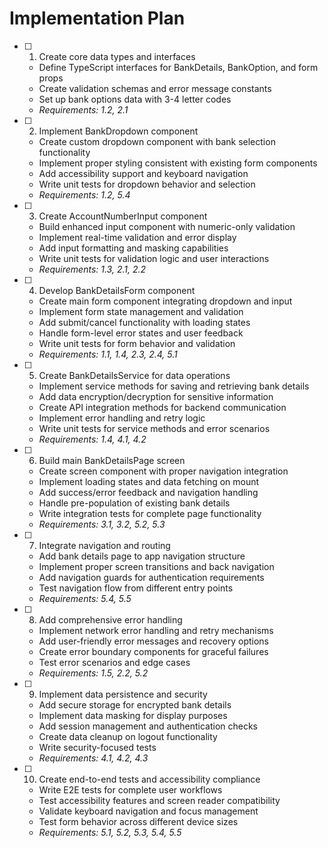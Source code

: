# Implementation Plan

- [ ] 1. Create core data types and interfaces
  - Define TypeScript interfaces for BankDetails, BankOption, and form props
  - Create validation schemas and error message constants
  - Set up bank options data with 3-4 letter codes
  - _Requirements: 1.2, 2.1_

- [ ] 2. Implement BankDropdown component
  - Create custom dropdown component with bank selection functionality
  - Implement proper styling consistent with existing form components
  - Add accessibility support and keyboard navigation
  - Write unit tests for dropdown behavior and selection
  - _Requirements: 1.2, 5.4_

- [ ] 3. Create AccountNumberInput component
  - Build enhanced input component with numeric-only validation
  - Implement real-time validation and error display
  - Add input formatting and masking capabilities
  - Write unit tests for validation logic and user interactions
  - _Requirements: 1.3, 2.1, 2.2_

- [ ] 4. Develop BankDetailsForm component
  - Create main form component integrating dropdown and input
  - Implement form state management and validation
  - Add submit/cancel functionality with loading states
  - Handle form-level error states and user feedback
  - Write unit tests for form behavior and validation
  - _Requirements: 1.1, 1.4, 2.3, 2.4, 5.1_

- [ ] 5. Create BankDetailsService for data operations
  - Implement service methods for saving and retrieving bank details
  - Add data encryption/decryption for sensitive information
  - Create API integration methods for backend communication
  - Implement error handling and retry logic
  - Write unit tests for service methods and error scenarios
  - _Requirements: 1.4, 4.1, 4.2_

- [ ] 6. Build main BankDetailsPage screen
  - Create screen component with proper navigation integration
  - Implement loading states and data fetching on mount
  - Add success/error feedback and navigation handling
  - Handle pre-population of existing bank details
  - Write integration tests for complete page functionality
  - _Requirements: 3.1, 3.2, 5.2, 5.3_

- [ ] 7. Integrate navigation and routing
  - Add bank details page to app navigation structure
  - Implement proper screen transitions and back navigation
  - Add navigation guards for authentication requirements
  - Test navigation flow from different entry points
  - _Requirements: 5.4, 5.5_

- [ ] 8. Add comprehensive error handling
  - Implement network error handling and retry mechanisms
  - Add user-friendly error messages and recovery options
  - Create error boundary components for graceful failures
  - Test error scenarios and edge cases
  - _Requirements: 1.5, 2.2, 5.2_

- [ ] 9. Implement data persistence and security
  - Add secure storage for encrypted bank details
  - Implement data masking for display purposes
  - Add session management and authentication checks
  - Create data cleanup on logout functionality
  - Write security-focused tests
  - _Requirements: 4.1, 4.2, 4.3_

- [ ] 10. Create end-to-end tests and accessibility compliance
  - Write E2E tests for complete user workflows
  - Test accessibility features and screen reader compatibility
  - Validate keyboard navigation and focus management
  - Test form behavior across different device sizes
  - _Requirements: 5.1, 5.2, 5.3, 5.4, 5.5_